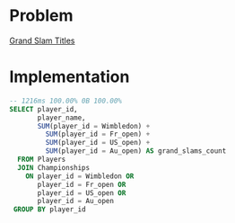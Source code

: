 # Problem

[Grand Slam Titles](https://leetcode.com/problems/grand-slam-titles/)

# Implementation

```sql
-- 1216ms 100.00% 0B 100.00%
SELECT player_id, 
       player_name,
       SUM(player_id = Wimbledon) +
         SUM(player_id = Fr_open) +
         SUM(player_id = US_open) +
         SUM(player_id = Au_open) AS grand_slams_count
  FROM Players
  JOIN Championships
    ON player_id = Wimbledon OR
       player_id = Fr_open OR
       player_id = US_open OR
       player_id = Au_open
 GROUP BY player_id
```
